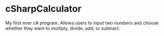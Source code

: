 # cSharpCalculator

My first ever c# program. Allows users to input two numbers and choose whether they want to multiply, divide, add, or subtract.
